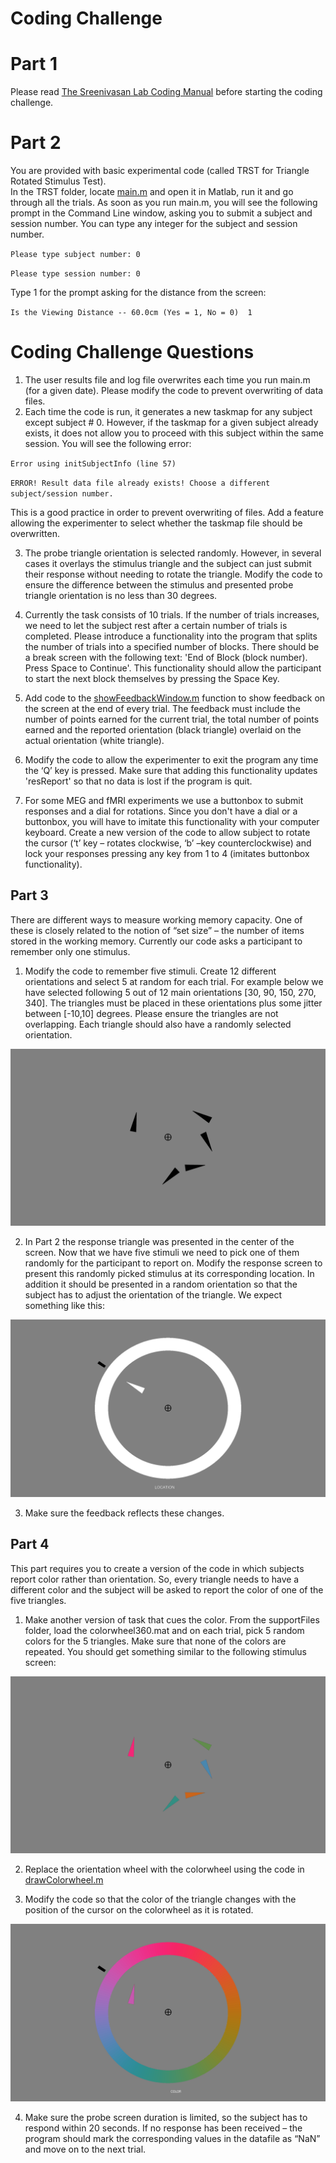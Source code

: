 # Coding Challenge
# Part 1
Please read [The Sreenivasan Lab Coding Manual](https://github.com/vbabushkin/CodingChallenge/blob/master/The%20Sreenivasan%20Lab%20Coding%20Manual.docx) before starting the coding challenge.
# Part 2
You are provided with basic experimental code (called TRST for Triangle Rotated Stimulus Test).  
In the TRST folder, locate [main.m](https://github.com/vbabushkin/CodingChallenge/blob/master/TRST/main.m) and open it in Matlab, run it and go through all the trials. 
As soon as you run main.m, you will see the following prompt in the Command Line window, asking you to submit a subject and session number. You can type any integer for the subject and session number. 

`
Please type subject number: 0
`

`
Please type session number: 0
`

Type 1 for the prompt asking for the distance from the screen:

`
Is the Viewing Distance -- 60.0cm (Yes = 1, No = 0)  1
`
# Coding Challenge Questions
1.	The user results file and log file overwrites each time you run main.m (for a given date). Please modify the code to prevent overwriting of data files.
2.	Each time the code is run, it generates a new taskmap for any subject except subject # 0. However, if the taskmap for a given subject already exists, it does not allow you to proceed with this subject within the same session. You will see the following error:


`
Error using initSubjectInfo (line 57)
`

`
ERROR! Result data file already exists! Choose a different subject/session number.
`

This is a good practice in order to prevent overwriting of files. Add a feature allowing the experimenter to select whether the taskmap file should be overwritten. 

3. The probe triangle orientation is selected randomly. However, in several cases it overlays the stimulus triangle and the subject can just submit their response without needing to rotate the triangle. Modify the code to ensure the difference between the stimulus and presented probe triangle orientation is no less than 30 degrees. 

4. Currently the task consists of 10 trials. If the number of trials increases, we need to let the subject rest after a certain number of trials is completed. Please introduce a functionality into the program that splits the number of trials into a specified number of blocks. There should be a break screen with the following text: 'End of Block (block number). Press Space to Continue'. This functionality should allow the participant to start the next block themselves by pressing the Space Key.

5.	Add code to the [showFeedbackWindow.m](https://github.com/vbabushkin/CodingChallenge/blob/master/TRST/showFeedbackWindow.m) function to show feedback on the screen at the end of every trial. The feedback must include the number of points earned for the current trial, the total number of points earned and the reported orientation (black triangle) overlaid on the actual orientation (white triangle).
6.	Modify the code to allow the experimenter to exit the program any time the ‘Q’ key is pressed. Make sure that adding this functionality updates 'resReport' so that no data is lost if the program is quit.
7.	For some MEG and fMRI experiments we use a buttonbox to submit responses and a dial for rotations. Since you don't have a dial or a buttonbox, you will have to imitate this functionality with your computer keyboard. Create a new version of the code to allow subject to rotate the cursor (‘t’ key – rotates clockwise, ‘b’ –key counterclockwise) and lock your responses pressing any key from 1 to 4 (imitates buttonbox functionality).

## Part 3
There are different ways to measure working memory capacity. One of these is closely related to the notion of “set size” – the number of items stored in the working memory.  Currently our code asks a participant to remember only one stimulus.
1.	Modify the code to remember five stimuli. Create 12 different orientations and select 5 at random for each trial. For example below we have selected following 5 out of 12 main orientations [30, 90, 150, 270, 340]. The triangles must be placed in these orientations plus some jitter between [-10,10]  degrees. Please ensure the triangles are not overlapping. Each triangle should also have a randomly selected orientation.

![alt text](https://github.com/vbabushkin/CodingChallenge/blob/master/img1.png)

2.	In Part 2 the response triangle was presented in the center of the screen. Now that we have five stimuli we need to pick one of them randomly for the participant to report on.  Modify the response screen to present this randomly picked stimulus at its corresponding location. In addition it should be presented in a random orientation so that the subject has to adjust the orientation of the triangle. We expect something like this:

![alt text](https://github.com/vbabushkin/CodingChallenge/blob/master/img2.png)

3.	Make sure the feedback reflects these changes.

## Part 4
This part requires you to create a version of the code in which subjects report color rather than orientation. So, every triangle needs to have a different color and the subject will be asked to report the color of one of the five triangles.

1.	Make another version of task that cues the color. From the supportFiles folder, load the colorwheel360.mat and on each trial, pick 5 random colors for the 5 triangles. Make sure that none of the colors are repeated. You should get something similar to the following stimulus screen:

![alt text](https://github.com/vbabushkin/CodingChallenge/blob/master/img5.png)

2. Replace the orientation wheel with the colorwheel using the code in [drawColorwheel.m](https://github.com/vbabushkin/CodingChallenge/blob/master/TRST/drawColorwheel.m)

3. Modify the code so that the color of the triangle changes with the position of the cursor on the colorwheel as it is rotated.

![alt text](https://github.com/vbabushkin/CodingChallenge/blob/master/img4.png)

4.	Make sure the probe screen duration is limited, so the subject has to respond within 20 seconds. If no response has been received – the program should mark the corresponding values in the datafile as “NaN”  and move on to the next trial.


